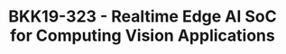 ---
categories:
- bkk19
description: Introduction to Sophon Edge ai chip solution with int8 TPU accelerator,
  which can enable high performance deep learning on edge devices in low power, real-time
  basis. We also will introduce our 96boards platform with comprehensive tool chain
  and some use cases in computer vision domain.
image: /assets/images/featured-images/bkk19/BKK19-323.png
session_attendee_num: '37'
session_id: BKK19-323
session_room: Session Room 3 (Lotus 10)
session_slot:
  end_time: '2019-04-03 15:25:00'
  start_time: '2019-04-03 15:00:00'
session_speakers:
- speaker_bio: ''
  speaker_company: Bitmain
  speaker_image: /assets/images/speakers/placeholder.jpg
  speaker_location: ''
  speaker_name: Darren Tsao
  speaker_position: Edge AI product line director
  speaker_username: darren.tsao
session_track: 96Boards
tag: session
tags:
- Machine Learning/AI
title: BKK19-323 - Realtime Edge AI SoC for Computing Vision Applications
youtube_video_url: https://www.youtube.com/watch?v=p1DdzCUqg8c
amazon_s3_presentation_url: None
amazon_s3_video_url: https://static.linaro.org/connect/bkk19/videos/bkk19-323.mp4
---